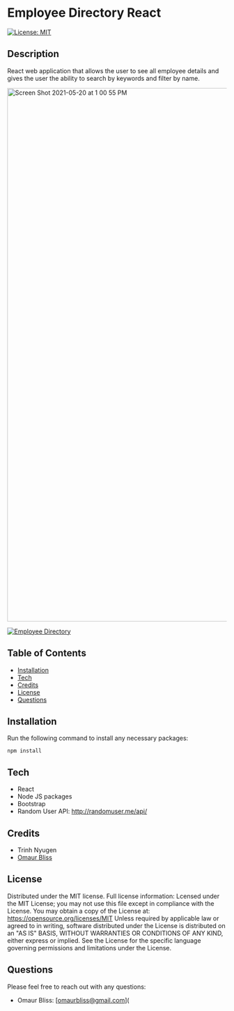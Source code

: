 

# Employee Directory React

[![License: MIT](https://camo.githubusercontent.com/78f47a09877ba9d28da1887a93e5c3bc2efb309c1e910eb21135becd2998238a/68747470733a2f2f696d672e736869656c64732e696f2f62616467652f4c6963656e73652d4d49542d79656c6c6f772e737667)](https://opensource.org/licenses/MIT)

## Description

React web application that allows the user to see all employee details and gives the user the ability to search by keywords and filter by name. 



<img width="1225" alt="Screen Shot 2021-05-20 at 1 00 55 PM" src="https://user-images.githubusercontent.com/74269245/119029078-cf92a480-b96d-11eb-9860-9a202825594e.png">

[![Employee Directory](https://res.cloudinary.com/marcomontalbano/image/upload/v1621535118/video_to_markdown/images/youtube---Os7rRZhV58-c05b58ac6eb4c4700831b2b3070cd403.jpg)](https://www.youtube.com/watch?v=-Os7rRZhV58 "Employee Directory")

## Table of Contents

- [Installation](https://github.com/OmaurBliss/PWA-offline-budget-tracker#installation)
- [Tech](https://github.com/OmaurBliss/PWA-offline-budget-tracker#tech)
- [Credits](https://github.com/OmaurBliss/PWA-offline-budget-tracker#credits)
- [License](https://github.com/OmaurBliss/PWA-offline-budget-tracker#license)
- [Questions](https://github.com/OmaurBliss/PWA-offline-budget-tracker#questions)

## Installation

Run the following command to install any necessary packages:

```
npm install
```

## Tech

- React
- Node JS packages
- Bootstrap
- Random User API: http://randomuser.me/api/

## Credits

- Trinh Nyugen
- [Omaur Bliss](https://github.com/OmaurBliss)

## License

Distributed under the MIT license. Full license information: Lcensed under the MIT License; you may not use this file except in compliance with the License. You may obtain a copy of the License at: https://opensource.org/licenses/MIT Unless required by applicable law or agreed to in writing, software distributed under the License is distributed on an "AS IS" BASIS, WITHOUT WARRANTIES OR CONDITIONS OF ANY KIND, either express or implied. See the License for the specific language governing permissions and limitations under the License.

## Questions

Please feel free to reach out with any questions:

- Omaur Bliss: [omaurbliss@gmail.com](
